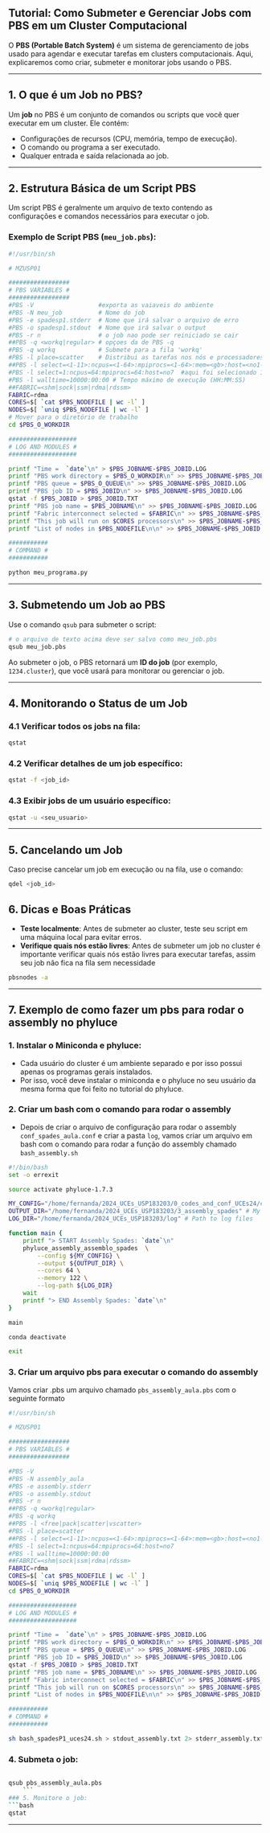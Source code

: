 ## Tutorial: Como Submeter e Gerenciar Jobs com PBS em um Cluster Computacional

O **PBS (Portable Batch System)** é um sistema de gerenciamento de jobs usado para agendar e executar tarefas em clusters computacionais. Aqui, explicaremos como criar, submeter e monitorar jobs usando o PBS.

---

## **1. O que é um Job no PBS?**
Um **job** no PBS é um conjunto de comandos ou scripts que você quer executar em um cluster. Ele contém:
- Configurações de recursos (CPU, memória, tempo de execução).
- O comando ou programa a ser executado.
- Qualquer entrada e saída relacionada ao job.

---

## **2. Estrutura Básica de um Script PBS**
Um script PBS é geralmente um arquivo de texto contendo as configurações e comandos necessários para executar o job.

### Exemplo de Script PBS (`meu_job.pbs`):
```bash
#!/usr/bin/sh

# MZUSP01

#################
# PBS VARIABLES #
#################
#PBS -V                  #exporta as vaiaveis do ambiente
#PBS -N meu_job          # Nome do job
#PBS -e spadesp1.stderr  # Nome que irá salvar o arquivo de erro
#PBS -o spadesp1.stdout  # Nome que irá salvar o output
#PBS -r n				 # o job nao pode ser reiniciado se cair
##PBS -q <workq|regular> # opçoes da de PBS -q
#PBS -q workq            # Submete para a fila 'workq'
#PBS -l place=scatter    # Distribui as tarefas nos nós e processadores selecionados
##PBS -l select=<1-11>:ncpus=<1-64>:mpiprocs=<1-64>:mem=<gb>:host=<no1-no11> #opçoes disponíveis no cluster
#PBS -l select=1:ncpus=64:mpiprocs=64:host=no7  #aqui foi selecionado 1 nó, 64 processadores e o nó 7 especificamente
#PBS -l walltime=10000:00:00 # Tempo máximo de execução (HH:MM:SS)
##FABRIC=<shm|sock|ssm|rdma|rdssm>
FABRIC=rdma
CORES=$[ `cat $PBS_NODEFILE | wc -l` ]
NODES=$[ `uniq $PBS_NODEFILE | wc -l` ]
# Mover para o diretório de trabalho
cd $PBS_O_WORKDIR

###################
# LOG AND MODULES #
###################

printf "Time =  `date`\n" > $PBS_JOBNAME-$PBS_JOBID.LOG
printf "PBS work directory = $PBS_O_WORKDIR\n" >> $PBS_JOBNAME-$PBS_JOBID.LOG
printf "PBS queue = $PBS_O_QUEUE\n" >> $PBS_JOBNAME-$PBS_JOBID.LOG
printf "PBS job ID = $PBS_JOBID\n" >> $PBS_JOBNAME-$PBS_JOBID.LOG
qstat -f $PBS_JOBID > $PBS_JOBID.TXT
printf "PBS job name = $PBS_JOBNAME\n" >> $PBS_JOBNAME-$PBS_JOBID.LOG 
printf "Fabric interconnect selected = $FABRIC\n" >> $PBS_JOBNAME-$PBS_JOBID.LOG
printf "This job will run on $CORES processors\n" >> $PBS_JOBNAME-$PBS_JOBID.LOG
printf "List of nodes in $PBS_NODEFILE\n\n" >> $PBS_JOBNAME-$PBS_JOBID.LOG

###########
# COMMAND #
###########

python meu_programa.py
````
---

## **3. Submetendo um Job ao PBS**

Use o comando `qsub` para submeter o script:
```bash
# o arquivo de texto acima deve ser salvo como meu_job.pbs 
qsub meu_job.pbs
```

Ao submeter o job, o PBS retornará um **ID do job** (por exemplo, `1234.cluster`), que você usará para monitorar ou gerenciar o job.

---

## **4. Monitorando o Status de um Job**

### 4.1 Verificar todos os jobs na fila:
```bash
qstat
```

### 4.2 Verificar detalhes de um job específico:
```bash
qstat -f <job_id>
```

### 4.3 Exibir jobs de um usuário específico:
```bash
qstat -u <seu_usuario>
```

---

## **5. Cancelando um Job**

Caso precise cancelar um job em execução ou na fila, use o comando:
```bash
qdel <job_id>
```

## **6. Dicas e Boas Práticas**
- **Teste localmente**: Antes de submeter ao cluster, teste seu script em uma máquina local para evitar erros.
- **Verifique quais nós estão livres**: Antes de submeter um job no cluster é importante verificar quais nós estão livres para executar tarefas, assim seu job não fica na fila sem necessidade
``` bash
pbsnodes -a
````
---

## **7. Exemplo de como fazer um pbs para rodar o assembly no phyluce**

### 1. Instalar o Miniconda e phyluce:
- Cada usuário do cluster é um ambiente separado e por isso possui apenas os programas gerais instalados.
- Por isso, você deve instalar o miniconda e o phyluce no seu usuário da mesma forma que foi feito no tutorial do phyluce.

### 2. Criar um bash com o comando para rodar o assembly
- Depois de criar o arquivo de configuração para rodar o assembly `conf_spades_aula.conf` e criar a pasta `log`, vamos criar um arquivo em bash com o comando para rodar a função do assembly chamado `bash_assembly.sh`


```bash
#!/bin/bash
set -o errexit

source activate phyluce-1.7.3

MY_CONFIG="/home/fernanda/2024_UCEs_USP183203/0_codes_and_conf_UCEs24/conf_spades_aula.conf" # My configuration file
OUTPUT_DIR="/home/fernanda/2024_UCEs_USP183203/3_assembly_spades" # My output directory
LOG_DIR="/home/fernanda/2024_UCEs_USP183203/log" # Path to log files

function main {
	printf "> START Assembly Spades: `date`\n"
	phyluce_assembly_assemblo_spades  \
		--config ${MY_CONFIG} \
		--output ${OUTPUT_DIR} \
		--cores 64 \
		--memory 122 \
		--log-path ${LOG_DIR}
	wait
	printf "> END Assembly Spades: `date`\n"
}

main

conda deactivate

exit
````
### 3. Criar um arquivo pbs para executar o comando do assembly
Vamos criar .pbs um arquivo chamado `pbs_assembly_aula.pbs` com o seguinte formato

```bash
#!/usr/bin/sh

# MZUSP01

#################
# PBS VARIABLES #
#################

#PBS -V
#PBS -N assembly_aula
#PBS -e assembly.stderr
#PBS -o assembly.stdout
#PBS -r n
##PBS -q <workq|regular>
#PBS -q workq
##PBS -l <free|pack|scatter|vscatter>
#PBS -l place=scatter
##PBS -l select=<1-11>:ncpus=<1-64>:mpiprocs=<1-64>:mem=<gb>:host=<no1-no11>
#PBS -l select=1:ncpus=64:mpiprocs=64:host=no7
#PBS -l walltime=10000:00:00
##FABRIC=<shm|sock|ssm|rdma|rdssm>
FABRIC=rdma
CORES=$[ `cat $PBS_NODEFILE | wc -l` ]
NODES=$[ `uniq $PBS_NODEFILE | wc -l` ]
cd $PBS_O_WORKDIR

###################
# LOG AND MODULES #
###################

printf "Time =  `date`\n" > $PBS_JOBNAME-$PBS_JOBID.LOG
printf "PBS work directory = $PBS_O_WORKDIR\n" >> $PBS_JOBNAME-$PBS_JOBID.LOG
printf "PBS queue = $PBS_O_QUEUE\n" >> $PBS_JOBNAME-$PBS_JOBID.LOG
printf "PBS job ID = $PBS_JOBID\n" >> $PBS_JOBNAME-$PBS_JOBID.LOG
qstat -f $PBS_JOBID > $PBS_JOBID.TXT
printf "PBS job name = $PBS_JOBNAME\n" >> $PBS_JOBNAME-$PBS_JOBID.LOG 
printf "Fabric interconnect selected = $FABRIC\n" >> $PBS_JOBNAME-$PBS_JOBID.LOG
printf "This job will run on $CORES processors\n" >> $PBS_JOBNAME-$PBS_JOBID.LOG
printf "List of nodes in $PBS_NODEFILE\n\n" >> $PBS_JOBNAME-$PBS_JOBID.LOG

###########
# COMMAND #
###########

sh bash_spadesP1_uces24.sh > stdout_assembly.txt 2> stderr_assembly.txt

```

### 4. Submeta o job:
```bash

qsub pbs_assembly_aula.pbs
    ```
### 5. Monitore o job:
```bash
qstat
```

---

